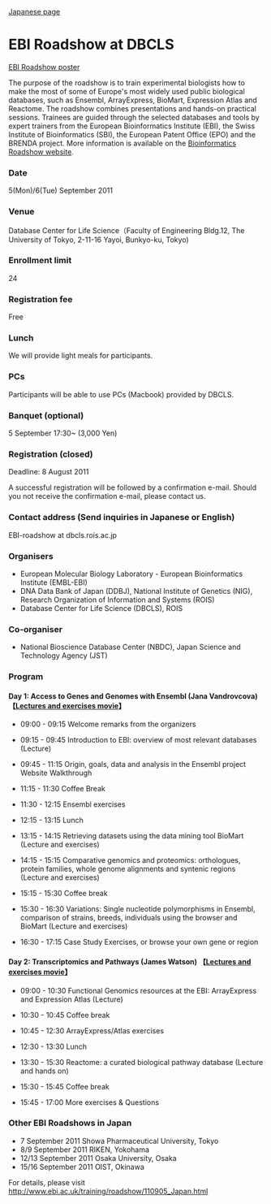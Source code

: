 
[Japanese page](README.md)

# EBI Roadshow at DBCLS
[EBI Roadshow poster](EBIposter.pdf)

The purpose of the roadshow is to train experimental biologists how to make the most of some of Europe's most widely used public biological databases, such as Ensembl, ArrayExpress, BioMart, Expression Atlas and Reactome. The roadshow combines presentations and hands-on practical sessions. Trainees are guided through the selected databases and tools by expert trainers from the European Bioinformatics Institute (EBI), the Swiss Institute of Bioinformatics (SBI), the European Patent Office (EPO) and the BRENDA project. More information is available on the [Bioinformatics Roadshow website](http://www.ebi.ac.uk/training/roadshow/).

### Date
5(Mon)/6(Tue) September 2011 
### Venue
Database Center for Life Science（Faculty of Engineering Bldg.12, The University of Tokyo, 2-11-16 Yayoi, Bunkyo-ku, Tokyo)
### Enrollment limit
24
### Registration fee
Free
### Lunch
We will provide light meals for participants.
### PCs
Participants will be able to use PCs (Macbook) provided by DBCLS.
### Banquet (optional)
5 September 17:30~ (3,000 Yen)
### Registration (closed)
Deadline: 8 August 2011 

A successful registration will be followed by a confirmation e-mail. Should you not receive the confirmation e-mail, please contact us.
### Contact address (Send inquiries in Japanese or English)
EBI-roadshow at dbcls.rois.ac.jp
### Organisers
- European Molecular Biology Laboratory - European Bioinformatics Institute (EMBL-EBI) 
- DNA Data Bank of Japan (DDBJ), National Institute of Genetics (NIG), Research Organization of Information and Systems (ROIS) 
- Database Center for Life Science (DBCLS), ROIS
### Co-organiser
- National Bioscience Database Center (NBDC), Japan Science and Technology Agency (JST)

### Program
#### Day 1: Access to Genes and Genomes with Ensembl (Jana Vandrovcova) 【[Lectures and exercises movie](http://togotv.dbcls.jp/20110905.html#p01)】
- 09:00 - 09:15 Welcome remarks from the organizers 
- 09:15 - 09:45 Introduction to EBI: overview of most relevant databases (Lecture) 
- 09:45 - 11:15 Origin, goals, data and analysis in the Ensembl project Website Walkthrough 
- 11:15 - 11:30 Coffee Break 
- 11:30 - 12:15 Ensembl exercises 

- 12:15 - 13:15 Lunch 

- 13:15 - 14:15 Retrieving datasets using the data mining tool BioMart (Lecture and exercises) 
- 14:15 - 15:15 Comparative genomics and proteomics: orthologues, protein families, whole genome alignments and syntenic regions (Lecture and exercises) 
- 15:15 - 15:30 Coffee break 
- 15:30 - 16:30 Variations: Single nucleotide polymorphisms in Ensembl, comparison of strains, breeds, individuals using the browser and BioMart (Lecture and exercises) 
- 16:30 - 17:15 Case Study Exercises, or browse your own gene or region
#### Day 2: Transcriptomics and Pathways (James Watson) 【[Lectures and exercises movie](http://togotv.dbcls.jp/20110906.html#p01)】
- 09:00 - 10:30 Functional Genomics resources at the EBI: ArrayExpress and Expression Atlas (Lecture) 
- 10:30 - 10:45 Coffee break 
- 10:45 - 12:30 ArrayExpress/Atlas exercises 

- 12:30 - 13:30 Lunch 

- 13:30 - 15:30 Reactome: a curated biological pathway database (Lecture and hands on) 
- 15:30 - 15:45 Coffee break 
- 15:45 - 17:00 More exercises & Questions 

### Other EBI Roadshows in Japan
- 7 September 2011 Showa Pharmaceutical University, Tokyo 
- 8/9 September 2011 RIKEN, Yokohama 
- 12/13 September 2011 Osaka University, Osaka 
- 15/16 September 2011 OIST, Okinawa

For details, please visit http://www.ebi.ac.uk/training/roadshow/110905_Japan.html
